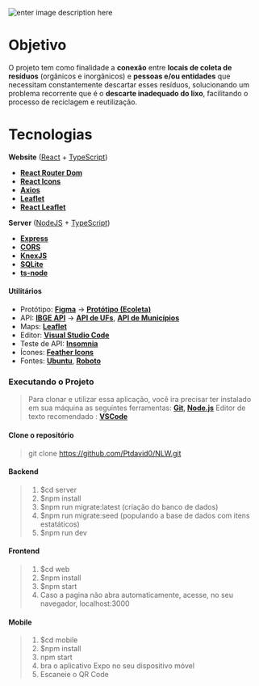 

![enter image description here](https://user-images.githubusercontent.com/38081852/83580830-6f63e200-a513-11ea-9a27-0a109ec1e4d0.png)


# Objetivo
O projeto tem como finalidade a **conexão** entre **locais de coleta de resíduos** (orgânicos e inorgânicos) e **pessoas e/ou entidades** que necessitam constantemente descartar esses resíduos, solucionando um problema recorrente que é o **descarte inadequado do lixo**, facilitando o processo de reciclagem e reutilização.

# Tecnologias

   **Website**  ([React](https://reactjs.org/)  +  [TypeScript](https://www.typescriptlang.org/))
-   **[React Router Dom](https://github.com/ReactTraining/react-router/tree/master/packages/react-router-dom)**
-   **[React Icons](https://react-icons.github.io/react-icons/)**
-   **[Axios](https://github.com/axios/axios)**
-   **[Leaflet](https://react-leaflet.js.org/en/)**
-   **[React Leaflet](https://react-leaflet.js.org/)**

**Server**  ([NodeJS](https://nodejs.org/en/)  +  [TypeScript](https://www.typescriptlang.org/))

-   **[Express](https://expressjs.com/)**
-   **[CORS](https://expressjs.com/en/resources/middleware/cors.html)**
-   **[KnexJS](http://knexjs.org/)**
-   **[SQLite](https://github.com/mapbox/node-sqlite3)**
-   **[ts-node](https://github.com/TypeStrong/ts-node)**
#### **Utilitários**

-   Protótipo:  **[Figma](https://www.figma.com/)**  →  **[Protótipo (Ecoleta)](https://www.figma.com/file/1SxgOMojOB2zYT0Mdk28lB/Ecoleta)**
-   API:  **[IBGE API](https://servicodados.ibge.gov.br/api/docs/localidades?versao=1)**  →  **[API de UFs](https://servicodados.ibge.gov.br/api/docs/localidades?versao=1#api-UFs-estadosGet)**,  **[API de Municípios](https://servicodados.ibge.gov.br/api/docs/localidades?versao=1#api-Municipios-estadosUFMunicipiosGet)**
-   Maps:  **[Leaflet](https://react-leaflet.js.org/en/)**
-   Editor:  **[Visual Studio Code](https://code.visualstudio.com/)**
-   Teste de API:  **[Insomnia](https://insomnia.rest/)**
-   Ícones:  **[Feather Icons](https://feathericons.com/)**
-   Fontes:  **[Ubuntu](https://fonts.google.com/specimen/Ubuntu)**,  **[Roboto](https://fonts.google.com/specimen/Roboto)**

### **Executando o Projeto**
> Para clonar e utilizar essa aplicação, você ira precisar ter instalado em sua máquina as seguintes ferramentas: **[Git](https://git-scm.com/), [Node.js](https://nodejs.org/)**
> Editor de texto recomendado : **[VSCode](https://code.visualstudio.com/)**

#### **Clone o repositório**
> git clone https://github.com/Ptdavid0/NLW.git

#### **Backend**

> 1. $cd server
> 2. $npm install
> 3. $npm run migrate:latest (criação do banco de dados)
> 4. $npm run migrate:seed (populando a base de dados com itens estatáticos)
> 5. $npm run dev

####  **Frontend**

> 1. $cd web
> 2. $npm install
> 3. $npm start
> 4. Caso a pagina não abra automaticamente, acesse, no seu navegador, localhost:3000

#### **Mobile**

> 1. $cd mobile
> 2. $npm install
> 3. npm start
> 4. bra o aplicativo Expo no seu dispositivo móvel
> 5. Escaneie o QR Code
